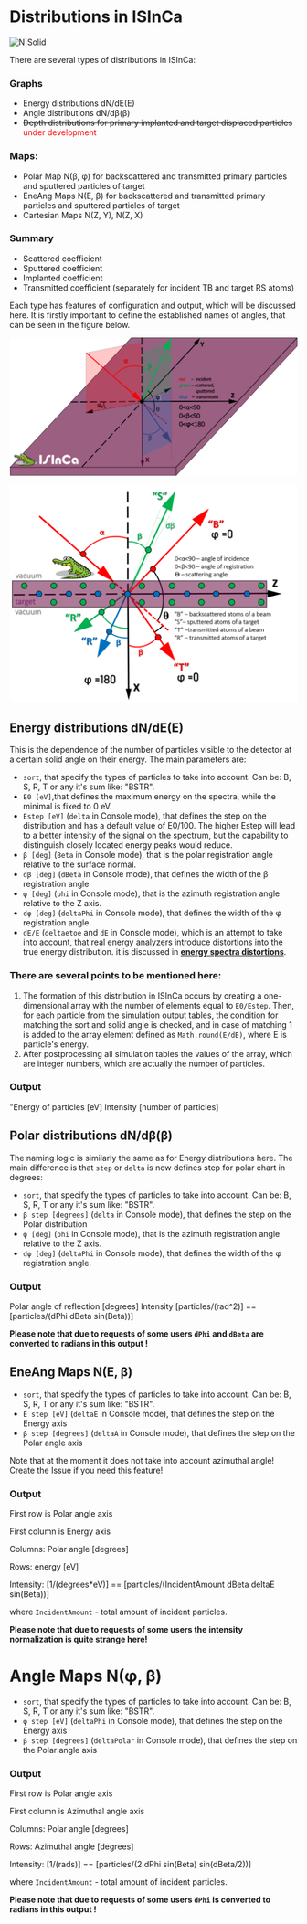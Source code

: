 # Distributions in ISInCa

![N|Solid](https://i.ibb.co/0cQrTDm/Croco-Logo.png)

There are several types of distributions in ISInCa:

### **Graphs**

- Energy distributions dN/dE(E) 
- Angle distributions dN/dβ(β) 
- ~~Depth distributions for primary implanted and target displaced particles~~ <span style="color:#ff0000">under development</span>

### **Maps:**
- Polar Map N(β, φ) for backscattered and transmitted primary particles and sputtered particles of target
- EneAng Maps N(E, β) for backscattered and transmitted primary particles and sputtered particles of target
- Cartesian Maps N(Z, Y), N(Z, X)

### **Summary**

- Scattered coefficient 
- Sputtered coefficient 
- Implanted coefficient 
- Transmitted coefficient (separately for incident TB and target RS atoms)

Each type has features of configuration and output, which will be discussed here. It is firstly important to define the
established names of angles, that can be seen in the  figure below.

![N|Solid](https://github.com/mauveferret/ISInCa/blob/master/src/main/resources/ru/mauveferret/pics/axes.png?raw=true)

![N|Solid](https://github.com/mauveferret/ISInCa/blob/master/src/main/resources/ru/mauveferret/pics/part_types.png?raw=true)


## Energy distributions dN/dE(E)

This is the dependence of the number of particles visible to the detector at a certain solid angle on their energy. 
The main parameters are: 
 - `sort`, that specify the types of particles to take into account. Can be: B, S, R, T or any it's sum like: "BSTR". 
 - `E0 [eV]`,that defines the maximum energy on the spectra, while the minimal is fixed to 0 eV.
 - `Estep [eV]` (`delta` in Console mode), that defines the step on the distribution and has a default value of E0/100. The higher Estep will lead to a better intensity of
the signal on the spectrum, but the capability to distinguish closely located energy peaks would reduce.
 - `β [deg]` (`Beta` in Console mode), that is the polar registration angle relative to the surface normal.
 -  `dβ [deg]` (`dBeta` in Console mode), that defines  the width of the β registration angle
 - `φ [deg]` (`phi` in Console mode), that is the azimuth registration angle relative to the Z axis.
 - `dφ [deg]` (`deltaPhi` in Console mode), that defines  the width of the φ registration angle.
 - `dE/E` (`deltaetoe` and `dE` in Console mode), which is an attempt to take into account, that real energy analyzers introduce distortions into the true energy distribution. 
it is discussed in **[energy spectra distortions](https://github.com/mauveferret/ISInCa/tree/master/docs/energy_spectra_distortions.md)**.

### There are several points to be mentioned here:

1. The formation of this distribution in ISInCa occurs by creating a one-dimensional array with the number of elements 
equal to `E0/Estep`. Then, for each particle from the simulation output tables, the condition for matching the sort and solid angle is checked, 
and in case of matching 1 is added to the array element defined as `Math.round(E/dE)`, where E is particle's energy. 
2. After postprocessing all simulation tables the values of the array, which are integer numbers, which are actually
the number of particles.

### Output

"Energy of particles [eV]  Intensity  [number of particles]

## Polar distributions dN/dβ(β)

The naming logic is similarly the same as for Energy distributions here. The main difference is that `step` or `delta` is now defines step for polar chart in degrees:

- `sort`, that specify the types of particles to take into account. Can be: B, S, R, T or any it's sum like: "BSTR".
- `β step [degrees]` (`delta` in Console mode), that defines the step on the Polar distribution
- `φ [deg]` (`phi` in Console mode), that is the azimuth registration angle relative to the Z axis.
- `dφ [deg]` (`deltaPhi` in Console mode), that defines  the width of the φ registration angle.

### Output

Polar angle of reflection [degrees]  Intensity [particles/(rad^2)] == [particles/(dPhi dBeta sin(Beta))]

**Please note that due to requests of some users `dPhi` and `dBeta` are converted to radians in this output !**

## EneAng Maps N(E, β)

- `sort`, that specify the types of particles to take into account. Can be: B, S, R, T or any it's sum like: "BSTR".
- `E step [eV]` (`deltaE` in Console mode), that defines the step on the Energy axis
- `β step [degrees]` (`deltaA` in Console mode), that defines the step on the Polar angle axis

Note that at the moment it does not take into account azimuthal angle! Create the Issue if you need this feature!

### Output

First row is Polar angle axis

First column is Energy axis

Columns: Polar angle [degrees]

Rows: energy [eV]

Intensity: [1/(degrees*eV)] == [particles/(IncidentAmount dBeta deltaE sin(Beta))]

where `IncidentAmount` - total amount of incident particles. 

**Please note that due to requests of some users the intensity normalization is quite strange here!**

# Angle Maps N(φ, β)

- `sort`, that specify the types of particles to take into account. Can be: B, S, R, T or any it's sum like: "BSTR".
- `φ step [eV]` (`deltaPhi` in Console mode), that defines the step on the Energy axis
- `β step [degrees]` (`deltaPolar` in Console mode), that defines the step on the Polar angle axis

### Output

First row is Polar angle axis

First column is Azimuthal angle axis

Columns: Polar angle [degrees]

Rows: Azimuthal angle [degrees]

Intensity: [1/(rads)] == [particles/(2 dPhi sin(Beta) sin(dBeta/2))]

where `IncidentAmount` - total amount of incident particles.

**Please note that due to requests of some users `dPhi` is converted to radians in this output !**



